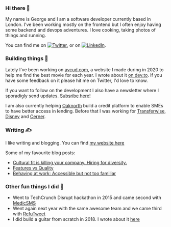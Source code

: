### Hi there 👋
My name is George and I am a software developer currently based in London. I've been working mostly on the frontend but I often enjoy having some backend and devops adventures. I love cooking, taking photos of things and running.

<!-- Actual text -->

You can find me on [![Twitter][1.2]][1], or on [![LinkedIn][2.2]][2].

<!-- Icons -->

[1.2]: http://i.imgur.com/wWzX9uB.png
[2.2]: https://d1r0s904xa43e6.cloudfront.net/linkedin.png

<!-- Links to your social media accounts -->

[1]: https://twitter.com/stefanisg
[2]: https://www.linkedin.com/in/gstefanis/

### Building things 🔨
Lately I've been working on [avcud.com](https://avcud.com), a website I made during in 2020 to help me find the best movie for each year. I wrote about it [on dev.to](https://dev.to/stefanisg/completing-a-side-project-presenting-avcud-1f1k). If you have some feedback on it please hit me on Twitter, I'd love to know.

If you want to follow on the development I also have a newsletter where I sporadigly send updates. [Subsribe here!](https://avcud.substack.com/)

I am also currently helping [Oaknorth](https://www.oaknorth.com/?noredirect) build a credit platform to enable SMEs to have better access in lending. Before that I was working for [Transferwise](https://transferwise.com/), [Disney](https://disney.co.uk/) and [Cerner](https://www.cerner.com/).

### Writing ✍️
I like writing and blogging. You can find [my website here](https://www.georgestefanis.com/)

Some of my favourite blog posts:
* [Cultural fit is killing your company. Hiring for diversity.](https://www.georgestefanis.com/blog/2017/05/20/hire-for-cultural-diversity.html)
* [Features vs Quality](https://www.georgestefanis.com/blog/2018/02/14/features-vs-quality.html)
* [Behaving at work: Accessible but not too familiar](https://www.georgestefanis.com/blog/2020/03/01/accesssible-but-not-too-familiar.html)

### Other fun things I did 🎸
* Went to TechCrunch Disrupt hackathon in 2015 and came second with [MedicSMS](https://devpost.com/software/medicsms)
* Went again next year with the same awesome team and we came third with [RefuTweet](https://devpost.com/software/refutweet)
* I did build a guitar from scratch in 2018. I wrote about it [here](https://www.stefanis.studio/2018/07/09/lessons-from-building-a-guitar/)

<!--
**skywritergr/skywritergr** is a ✨ _special_ ✨ repository because its `README.md` (this file) appears on your GitHub profile.

Here are some ideas to get you started:

- 🔭 I’m currently working on ...
- 🌱 I’m currently learning ...
- 👯 I’m looking to collaborate on ...
- 🤔 I’m looking for help with ...
- 💬 Ask me about ...
- 📫 How to reach me: ...
- 😄 Pronouns: ...
- ⚡ Fun fact: ...
-->
